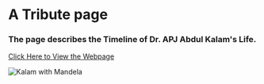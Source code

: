 # A Tribute page

### The page describes the Timeline of Dr. APJ Abdul Kalam's Life.

[Click Here to View the Webpage](https://tribute-page-a5e701.netlify.app/)

![Kalam with Mandela](https://i.postimg.cc/g2dGRDVc/Kalam-with-Mandela.png)
